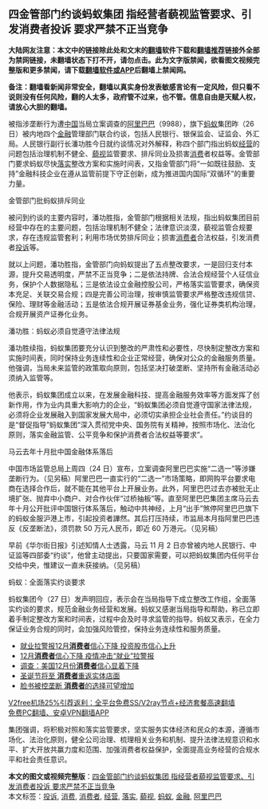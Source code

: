  <h2>四金管部门约谈蚂蚁集团 指经营者藐视监管要求、引发消费者投诉 要求严禁不正当竞争</h2> <p class="notice"><b>大陆网友注意：本文中的链接除此处和文末的<a href="https://github.com/bannedbook/fanqiang" >翻墙</a>软件下载和<a href="https://github.com/killgcd/justmysocks/blob/master/README.md">翻墙推荐</a>链接外全部为禁网链接，未翻墙状态下打不开，请勿点击。此为文字版禁闻，欲看图文视频完整版和更多禁闻，请下载<a href="https://github.com/bannedbook/fanqiang">翻墙软件或APP</a>后翻墙上禁闻网。</p><p>备注：翻墙看新闻非常安全，翻墙以真实身份发表敏感言论有一定风险，但只看不说则没有任何风险，翻的人太多，政府管不过来，也不管。信息自由是天赋人权，请放心大胆的翻墙。</b></p>  <div class="entry">  <p>被指涉垄断行为遭<span class='wp_keywordlink_affiliate'><a href="https://www.bannedbook.org/" title="中国" target="_blank">中国</a></span>当局立案调查的<a href="https://www.bannedbook.org/bnews/tag/%e9%98%bf%e9%87%8c%e5%b7%b4%e5%b7%b4/" class="st_tag internal_tag" rel="tag" title="标签 阿里巴巴 下的日志">阿里巴巴</a>（9988），旗下<a href="https://www.bannedbook.org/bnews/tag/%e8%9a%82%e8%9a%81/" class="st_tag internal_tag" rel="tag" title="标签 蚂蚁 下的日志">蚂蚁</a>集团昨（26 日）被内地四个<a href="https://www.bannedbook.org/bnews/tag/%E9%87%91%E8%9E%8D/" class="st_tag internal_tag" rel="tag" title="标签 金融 下的日志">金融</a>管理部门联合约谈，包括人民银行、银保监会、证监会、外汇局。人民银行副行长潘功胜今日就约谈情况对外解释，称四个部门指出蚂蚁<a href="https://www.bannedbook.org/bnews/tag/%E7%BB%8F%E8%90%A5/" class="st_tag internal_tag" rel="tag" title="标签 经营 下的日志">经营</a>的问题包括治理机制不健全、<a href="https://www.bannedbook.org/bnews/tag/%E8%97%90%E8%A7%86/" class="st_tag internal_tag" rel="tag" title="标签 藐视 下的日志">藐视</a>监管要求、排斥同业及损害<a href="https://www.bannedbook.org/bnews/tag/%e6%b6%88%e8%b4%b9/" class="st_tag internal_tag" rel="tag" title="标签 消费 下的日志">消费</a>者权益等。金管部门要求蚂蚁尽快<a href="https://www.bannedbook.org/bnews/tag/%E8%90%BD%E5%AE%9E/" class="st_tag internal_tag" rel="tag" title="标签 落实 下的日志">落实</a>整改方案和实施时间表，又指金管部门将“一如既往鼓励、支持”金融科技企业在遵从监管前提下守正创新，成为推进国内国际“双循环”的重要力量。</p> <p>金管部门批蚂蚁排斥同业</p> <p>被问到约谈的主要内容时，潘功胜指，金管部门根据相关法规，指出蚂蚁集团目前经营中存在的主要问题，包括治理机制不健全；法律意识淡漠，藐视监管合规要求，存在违规监管套利；利用市场优势排斥同业；损害<a href="https://www.bannedbook.org/bnews/tag/%E6%B6%88%E8%B4%B9%E8%80%85/" class="st_tag internal_tag" rel="tag" title="标签 消费者 下的日志">消费者</a>合法权益，引发消费者<a href="https://www.bannedbook.org/bnews/tag/%E6%8A%95%E8%AF%89/" class="st_tag internal_tag" rel="tag" title="标签 投诉 下的日志">投诉</a>等。</p>  <p>就以上问题，潘功胜指，金管部门向蚂蚁提出了五点整改要求，一是回归支付本源，提升交易透明度，严禁不正当竞争；二是依法持牌、合法合规经营个人征信业务，保护个人数据隐私；三是依法设立金融控股公司，严格落实监管要求，确保资本充足、关联交易合规；四是完善公司治理，按审慎监管要求严格整改违规信贷、保险、理财等金融活动；五是依法合规开展证券基金业务，强化证券类机构治理，合规开展资产证券化业务。</p> <p>潘功胜︰蚂蚁必须自觉遵守法律法规</p> <p>潘功胜续指，蚂蚁集团要充分认识到整改的严肃性和必要性，尽快制定整改方案和实施时间表，同时保持业务连续性和企业正常经营，确保对公众的金融服务质量。他强调，当局未来监管的政策取向原则，包括坚决打破垄断、坚持所有金融活动必须纳入监管等。</p>  <p>他表示，蚂蚁集团成立以来，在发展金融科技、提高金融服务效率等方面发挥了创新作用，作为业内具重大影响力的企业，“蚂蚁集团必须自觉遵守国家法律法规，必须将企业发展融入到国家发展大局中，必须切实承担企业社会责任。”约谈目的是“督促指导”蚂蚁集团“深入贯彻党中央、国务院有关精神，按照市场化、法治化原则，落实金融监管、公平竞争和保护消费者合法权益等要求”。</p> <p>马云去年十月批中国金融体系落后</p> <p>中国市场监管总局上周四（24 日）宣布，立案调查阿里巴巴实施“二选一”等涉嫌垄断行为。（见另稿）阿里巴巴一直实行的“二选一”市场策略，即网购平台要求电商在选择合作后，就不能在其他平台上开展业务。此外，阿里巴巴过去亦被批无止境扩张、抛弃中小商户、对合作伙伴“过桥抽板”等。直至阿里巴巴集团主席马云去年十月公开批评中国银行体系落后，触动中共神经，上月“出手”煞停阿里巴巴旗下的蚂蚁金服沪港上市，引起投资者譁然。其后打压持续，市监局本月指阿里巴巴违反《反垄断法》，须罚款 50 万元人民币，即近 60 万港元。（见另稿）</p>  <p>早前《华尔街日报》引述知情人士透露，马云 11 月 2 日亦曾被内地人民银行、中证监等四部委“约谈”，他曾主动提出，只要国家需要，可以把蚂蚁集团内任何平台交给中央，惟建议一直未获接纳。（见另稿）</p> <p>蚂蚁：全面落实约谈要求</p> <p>蚂蚁集团今（27 日）发声明回应，表示会在当局指导下成立整改工作组，全面落实约谈的要求，规范金融业务经营和发展。蚂蚁又感谢当局指导和帮助，称已立即着手制定整改方案和时间表，过程中会及时寻求监管的指导。蚂蚁又表示，在全力保证业务合规的同时，会加强风险管控，保持业务连续性和服务质量。</p>  <ul class='op-related-articles' title='相关阅读'> <li><a href='https://www.bannedbook.org/bnews/taiwannews/20201228/1456665.html' target='_blank'>就业拉警报12月<b>消费者</b>信心下降 投资股市信心上升</a></li> <li><a href='https://www.bannedbook.org/bnews/taiwannews/20201228/1456431.html' target='_blank'>12月<b>消费者</b>信心下降 疫情冲击“就业”拉警报</a></li> <li><a href='https://www.bannedbook.org/bnews/comments/20201223/1453191.html' target='_blank'>调查：美国12月份<b>消费者</b>信心显着下降</a></li> <li><a href='https://www.bannedbook.org/bnews/cnnews/20201222/1452756.html' target='_blank'>圣诞节将至 <b>消费者</b>重返实体店面</a></li> <li><a href='https://www.bannedbook.org/bnews/worldnews/usa/20201218/1450123.html' target='_blank'>脸书被控垄断 <b>消费者</b>的选择可望增加</a></li> </ul> <p class="texttj"> <a href="https://github.com/bannedbook/fanqiang/wiki/V2ray%E6%9C%BA%E5%9C%BA" target="_blank">V2free机场25%引荐返利：全平台免费SS/V2ray节点+经济套餐高速翻墙</a><br/> <a href="https://github.com/bannedbook/fanqiang/wiki/%E7%A6%81%E9%97%BB%E7%BD%91%E5%AE%89%E5%8D%93%E7%BF%BB%E5%A2%99%E6%96%B0%E9%97%BBAPP" target="_blank">免费PC翻墙、安卓VPN翻墙APP</a></p><p>集团强调，将积极对照和落实监管要求，坚实服务实体经济和民众的本源，遵循市场化、法治化原则，健全公司治理、梳理相关业务和机制、提升法律法规意识和水平、扩大开放共赢力度和范围、加强消费者权益保护，全面提高业务经营的合规水平和社会责任意识。</p><a name='sharetosocial'></a>       <div><b>本文的图文或视频完整版</b>：<a href='https://www.bannedbook.org/bnews/comments/20201229/1456674.html'>四金管部门约谈蚂蚁集团 指经营者藐视监管要求、引发消费者投诉 要求严禁不正当竞争</a></div>  </div><!--END ENTRY--> <div class="postfooter"> <div>本文标签：<a href="https://www.bannedbook.org/bnews/tag/%E6%8A%95%E8%AF%89/" rel="tag">投诉</a>, <a href="https://www.bannedbook.org/bnews/tag/%e6%b6%88%e8%b4%b9/" rel="tag">消费</a>, <a href="https://www.bannedbook.org/bnews/tag/%E6%B6%88%E8%B4%B9%E8%80%85/" rel="tag">消费者</a>, <a href="https://www.bannedbook.org/bnews/tag/%E7%BB%8F%E8%90%A5/" rel="tag">经营</a>, <a href="https://www.bannedbook.org/bnews/tag/%E8%90%BD%E5%AE%9E/" rel="tag">落实</a>, <a href="https://www.bannedbook.org/bnews/tag/%E8%97%90%E8%A7%86/" rel="tag">藐视</a>, <a href="https://www.bannedbook.org/bnews/tag/%e8%9a%82%e8%9a%81/" rel="tag">蚂蚁</a>, <a href="https://www.bannedbook.org/bnews/tag/%E9%87%91%E8%9E%8D/" rel="tag">金融</a>, <a href="https://www.bannedbook.org/bnews/tag/%e9%98%bf%e9%87%8c%e5%b7%b4%e5%b7%b4/" rel="tag">阿里巴巴</a></div>  </div><!--END POSTFOOTER--> 